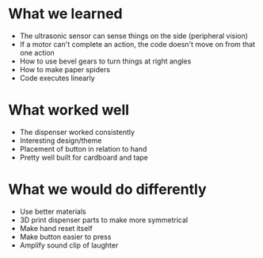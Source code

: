 # What we learned
- The ultrasonic sensor can sense things on the side (peripheral vision)
- If a motor can't complete an action, the code doesn't move on from that one action
- How to use bevel gears to turn things at right angles
- How to make paper spiders
- Code executes linearly
# What worked well
- The dispenser worked consistently
- Interesting design/theme
- Placement of button in relation to hand
- Pretty well built for cardboard and tape
# What we would do differently
- Use better materials
- 3D print dispenser parts to make more symmetrical
- Make hand reset itself
- Make button easier to press
- Amplify sound clip of laughter
